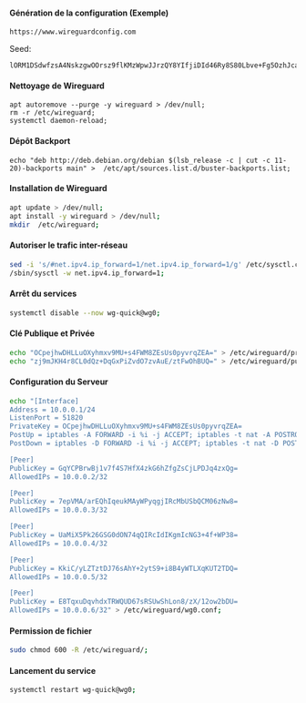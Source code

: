 
#### Génération de la configuration (Exemple)
```
https://www.wireguardconfig.com
```
Seed:
```
lORM1DSdwfzsA4NskzgwOOrsz9flKMzWpwJJrzQY8YIfjiDId46Ry8S80Lbve+Fg5OzhJcaQ6nHHx8hoyo1Y27OLIe1Z7BMCn+H2g2b5zbK7kuCwSJa7uBNZH7DEPboQT/ZlxKWzoeLwIuTnXCoV3+ihEzBVbpskWmCCM6bsnHJcw9zeZpujueV8SBm3BgFLVwbHBq8yurGoZxZnqqaPNwHkR03bqhY/6gQvwTM9JvNuu0sEyuzq/OUQmp4tcz+3M/E47DrIro/TDdrdsTFzQgLY6AWgPbU5B1OSDB7LwPJNbWFVMYCHAfOM9CaMOBot4utO3cGeX+G3jYGkB6pvAA==
```


#### Nettoyage de Wireguard
```
apt autoremove --purge -y wireguard > /dev/null;
rm -r /etc/wireguard;
systemctl daemon-reload;
```

#### Dépôt Backport
```
echo "deb http://deb.debian.org/debian $(lsb_release -c | cut -c 11-20)-backports main" >  /etc/apt/sources.list.d/buster-backports.list;
```

#### Installation de Wireguard
```bash
apt update > /dev/null;
apt install -y wireguard > /dev/null;
mkdir  /etc/wireguard;
```

#### Autoriser le trafic inter-réseau
```bash
sed -i 's/#net.ipv4.ip_forward=1/net.ipv4.ip_forward=1/g' /etc/sysctl.conf;
/sbin/sysctl -w net.ipv4.ip_forward=1; 
```

#### Arrêt du services
```bash
systemctl disable --now wg-quick@wg0;
```

#### Clé Publique et Privée
```bash
echo "OCpejhwDHLLuOXyhmxv9MU+s4FWM8ZEsUs0pyvrqZEA=" > /etc/wireguard/privatekey;
echo "zj9mJKH4r8CL0dQz+DqGxPiZvdO7zvAuE/ztFwOhBUQ=" > /etc/wireguard/publickey;
```

#### Configuration du Serveur
```bash
echo "[Interface]
Address = 10.0.0.1/24
ListenPort = 51820
PrivateKey = OCpejhwDHLLuOXyhmxv9MU+s4FWM8ZEsUs0pyvrqZEA=
PostUp = iptables -A FORWARD -i %i -j ACCEPT; iptables -t nat -A POSTROUTING -o ens18 -j MASQUERADE
PostDown = iptables -D FORWARD -i %i -j ACCEPT; iptables -t nat -D POSTROUTING -o ens18 -j MASQUERADE

[Peer]
PublicKey = GqYCPBrwBj1v7f4S7HfX4zkG6hZfgZsCjLPDJq4zxQg=
AllowedIPs = 10.0.0.2/32

[Peer]
PublicKey = 7epVMA/arEQhIqeukMAyWPyqgjIRcMbUSbQCM06zNw8=
AllowedIPs = 10.0.0.3/32

[Peer]
PublicKey = UaMiX5Pk26GSG0dON74qQIRcIdIKgmIcNG3+4f+WP38=
AllowedIPs = 10.0.0.4/32

[Peer]
PublicKey = KkiC/yLZTztDJ76sAhY+2ytS9+i8B4yWTLXqKUT2TDQ=
AllowedIPs = 10.0.0.5/32

[Peer]
PublicKey = E8TqxuDqvhdxTRWQUD67sRSUwShLon8/zX/12ow2bDU=
AllowedIPs = 10.0.0.6/32" > /etc/wireguard/wg0.conf;
````

#### Permission de fichier
```bash
sudo chmod 600 -R /etc/wireguard/;
```

#### Lancement du service
```bash
systemctl restart wg-quick@wg0;
```

